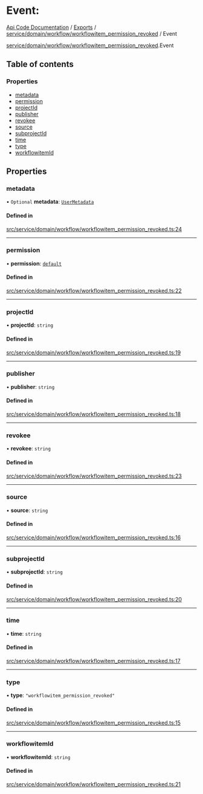 # Event: 
 
[Api Code Documentation](../README.md) / [Exports](../modules.md) / [service/domain/workflow/workflowitem\_permission\_revoked](../modules/service_domain_workflow_workflowitem_permission_revoked.md) / Event

[service/domain/workflow/workflowitem\_permission\_revoked](../modules/service_domain_workflow_workflowitem_permission_revoked.md).Event

## Table of contents

### Properties

- [metadata](service_domain_workflow_workflowitem_permission_revoked.Event.md#metadata)
- [permission](service_domain_workflow_workflowitem_permission_revoked.Event.md#permission)
- [projectId](service_domain_workflow_workflowitem_permission_revoked.Event.md#projectid)
- [publisher](service_domain_workflow_workflowitem_permission_revoked.Event.md#publisher)
- [revokee](service_domain_workflow_workflowitem_permission_revoked.Event.md#revokee)
- [source](service_domain_workflow_workflowitem_permission_revoked.Event.md#source)
- [subprojectId](service_domain_workflow_workflowitem_permission_revoked.Event.md#subprojectid)
- [time](service_domain_workflow_workflowitem_permission_revoked.Event.md#time)
- [type](service_domain_workflow_workflowitem_permission_revoked.Event.md#type)
- [workflowitemId](service_domain_workflow_workflowitem_permission_revoked.Event.md#workflowitemid)

## Properties

### metadata

• `Optional` **metadata**: [`UserMetadata`](../modules/service_domain_metadata.md#usermetadata)

#### Defined in

[src/service/domain/workflow/workflowitem_permission_revoked.ts:24](https://github.com/openkfw/TruBudget/blob/d2b440c/api/src/service/domain/workflow/workflowitem_permission_revoked.ts#L24)

___

### permission

• **permission**: [`default`](../modules/authz_intents.md#default)

#### Defined in

[src/service/domain/workflow/workflowitem_permission_revoked.ts:22](https://github.com/openkfw/TruBudget/blob/d2b440c/api/src/service/domain/workflow/workflowitem_permission_revoked.ts#L22)

___

### projectId

• **projectId**: `string`

#### Defined in

[src/service/domain/workflow/workflowitem_permission_revoked.ts:19](https://github.com/openkfw/TruBudget/blob/d2b440c/api/src/service/domain/workflow/workflowitem_permission_revoked.ts#L19)

___

### publisher

• **publisher**: `string`

#### Defined in

[src/service/domain/workflow/workflowitem_permission_revoked.ts:18](https://github.com/openkfw/TruBudget/blob/d2b440c/api/src/service/domain/workflow/workflowitem_permission_revoked.ts#L18)

___

### revokee

• **revokee**: `string`

#### Defined in

[src/service/domain/workflow/workflowitem_permission_revoked.ts:23](https://github.com/openkfw/TruBudget/blob/d2b440c/api/src/service/domain/workflow/workflowitem_permission_revoked.ts#L23)

___

### source

• **source**: `string`

#### Defined in

[src/service/domain/workflow/workflowitem_permission_revoked.ts:16](https://github.com/openkfw/TruBudget/blob/d2b440c/api/src/service/domain/workflow/workflowitem_permission_revoked.ts#L16)

___

### subprojectId

• **subprojectId**: `string`

#### Defined in

[src/service/domain/workflow/workflowitem_permission_revoked.ts:20](https://github.com/openkfw/TruBudget/blob/d2b440c/api/src/service/domain/workflow/workflowitem_permission_revoked.ts#L20)

___

### time

• **time**: `string`

#### Defined in

[src/service/domain/workflow/workflowitem_permission_revoked.ts:17](https://github.com/openkfw/TruBudget/blob/d2b440c/api/src/service/domain/workflow/workflowitem_permission_revoked.ts#L17)

___

### type

• **type**: ``"workflowitem_permission_revoked"``

#### Defined in

[src/service/domain/workflow/workflowitem_permission_revoked.ts:15](https://github.com/openkfw/TruBudget/blob/d2b440c/api/src/service/domain/workflow/workflowitem_permission_revoked.ts#L15)

___

### workflowitemId

• **workflowitemId**: `string`

#### Defined in

[src/service/domain/workflow/workflowitem_permission_revoked.ts:21](https://github.com/openkfw/TruBudget/blob/d2b440c/api/src/service/domain/workflow/workflowitem_permission_revoked.ts#L21)

